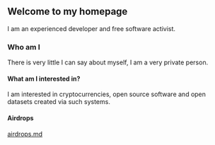 ## Welcome to my homepage

I am an experienced developer and free software activist.

### Who am I

There is very little I can say about myself, I am a very private person.

#### What am I interested in?

I am interested in cryptocurrencies, open source software and open datasets created via such systems.


#### Airdrops
[airdrops.md](airdrops.md)
